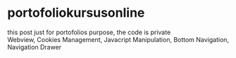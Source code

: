 # portofoliokursusonline

this post just for portofolios purpose, the code is private </br>
Webview, Cookies Management, Javacript Manipulation, Bottom Navigation, Navigation Drawer 
